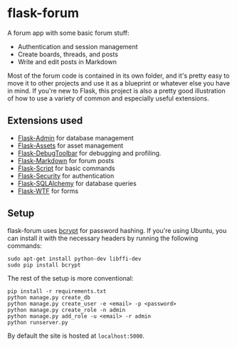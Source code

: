 # flask-forum

A forum app with some basic forum stuff:

- Authentication and session management
- Create boards, threads, and posts
- Write and edit posts in Markdown

Most of the forum code is contained in its own folder, and it's pretty easy to
move it to other projects and use it as a blueprint or whatever else you have
in mind. If you're new to Flask, this project is also a pretty good illustration
of how to use a variety of common and especially useful extensions.

## Extensions used

- [Flask-Admin](http://flask-admin.readthedocs.org/en/latest/) for database management
- [Flask-Assets](http://elsdoerfer.name/docs/flask-assets/) for asset management
- [Flask-DebugToolbar](http://flask-debugtoolbar.readthedocs.org/) for debugging and profiling.
- [Flask-Markdown](http://pythonhosted.org/Flask-Markdown/) for forum posts
- [Flask-Script](http://flask-script.readthedocs.org/en/latest/) for basic commands
- [Flask-Security](http://pythonhosted.org/Flask-Security/) for authentication
- [Flask-SQLAlchemy](http://pythonhosted.org/Flask-SQLAlchemy/) for database queries
- [Flask-WTF](http://pythonhosted.org/Flask-WTF/) for forms

## Setup

flask-forum uses [bcrypt](https://github.com/dstufft/bcrypt/) for password hashing.
If you're using Ubuntu, you can install it with the necessary headers by running
the following commands:

```
sudo apt-get install python-dev libffi-dev
sudo pip install bcrypt
```

The rest of the setup is more conventional:

```
pip install -r requirements.txt
python manage.py create_db
python manage.py create_user -e <email> -p <password>
python manage.py create_role -n admin
python manage.py add_role -u <email> -r admin
python runserver.py
```

By default the site is hosted at `localhost:5000`.

